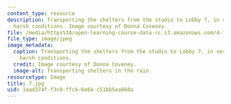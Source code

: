 ```yaml
---
content_type: resource
description: Transporting the shelters from the studio to Lobby 7, in very real and
  harsh conditions. Image courtesy of Donna Coveney.
file: /media/https%3A/open-learning-course-data-rc.s3.amazonaws.com/4-125a-architecture-studio-building-in-landscapes-fall-2005/1aad374ff3c0ffc66e64c51bb5aa668a_7.jpg
file_type: image/jpeg
image_metadata:
  caption: Transporting the shelters from the studio to Lobby 7, in very real and
    harsh conditions.
  credit: Image courtesy of Donna Coveney.
  image-alt: Transporting shelters in the rain.
resourcetype: Image
title: 7.jpg
uid: 1aad374f-f3c0-ffc6-6e64-c51bb5aa668a
---
```

